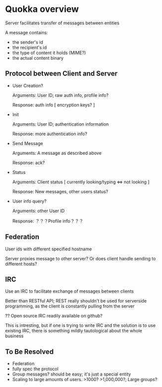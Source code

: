 # Quokka overview

Server facilitates transfer of messages between entities

A message contains:

+ the sender's id
+ the recipient's id
+ the type of content it holds (MIME?)
+ the actual content binary

## Protocol between Client and Server

+ User Creation?

	Arguments:	User ID; raw auth info, profile info?

	Response:	auth info [ encryption keys? ]

+ Init
	
	Arguments:	User ID; authentication information

	Response:	more authentication info?

+ Send Message
	
	Arguments:	A message as described above

	Response:	ack?

+ Status

	Arguments:	Client status [ currently looking/typing ⇔ not looking ]

	Response:	New messages, other users status?

+ User info query?

	Arguments:	other User ID

	Response:	？？？Profile info？？？

## Federation

User ids with different specified hostname

Server proxies message to other server? Or does client handle sending to different hosts?

## IRC

Use an IRC to facilitate exchange of messages between clients

Better than RESTful API; REST really shouldn't be used for serverside programming, as the client is constantly pulling from the server 

?? Open source IRC readily available on github? 

This is intresting, but if one is trying to write IRC and the solution is to use existing IRC, there is something mildly tautological about the whole business 

## To Be Resolved
- Federation
- fully spec the protocol
- Group messages? should be easy; it's just a special entity
- Scaling to large amounts of users. >1000? >1,000,000?; Large groups?
